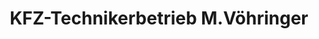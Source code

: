 ---
title: "KFZ-Technikerbetrieb M.Vöhringer"
url: /lichtenstein/kfz-technikerbetrieb-m-voehringer/
shop: Autowerkstatt
---